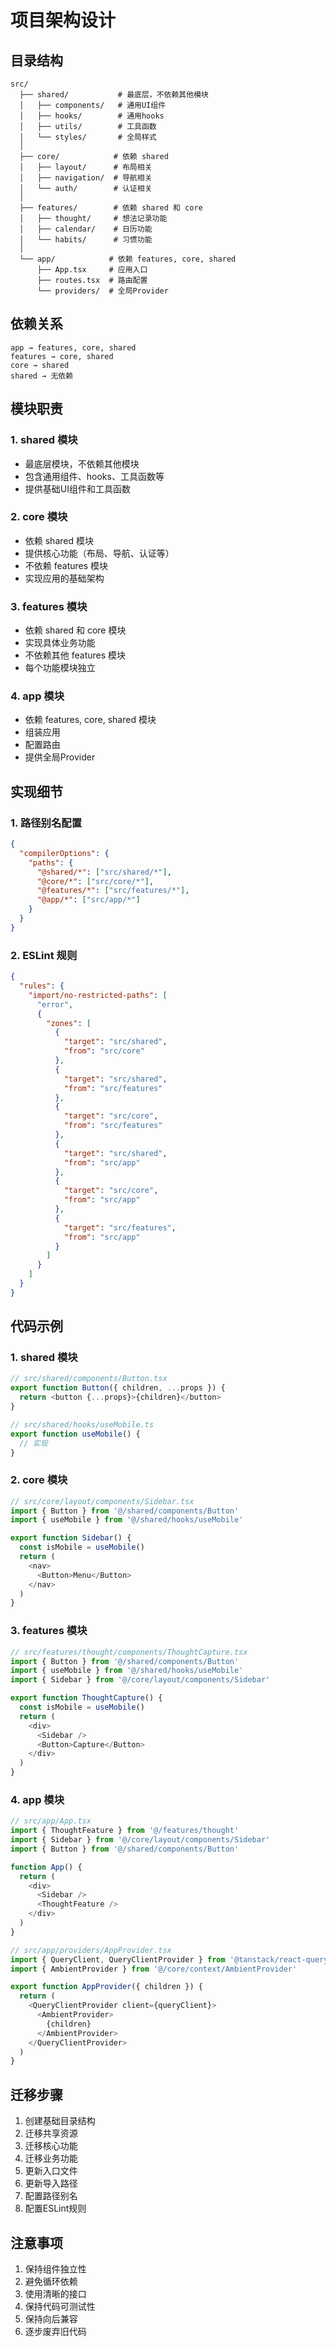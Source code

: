 # 项目架构设计

## 目录结构

```
src/
  ├── shared/           # 最底层，不依赖其他模块
  │   ├── components/   # 通用UI组件
  │   ├── hooks/        # 通用hooks
  │   ├── utils/        # 工具函数
  │   └── styles/       # 全局样式
  │
  ├── core/            # 依赖 shared
  │   ├── layout/      # 布局相关
  │   ├── navigation/  # 导航相关
  │   └── auth/        # 认证相关
  │
  ├── features/        # 依赖 shared 和 core
  │   ├── thought/     # 想法记录功能
  │   ├── calendar/    # 日历功能
  │   └── habits/      # 习惯功能
  │
  └── app/            # 依赖 features, core, shared
      ├── App.tsx     # 应用入口
      ├── routes.tsx  # 路由配置
      └── providers/  # 全局Provider
```

## 依赖关系

```
app → features, core, shared
features → core, shared
core → shared
shared → 无依赖
```

## 模块职责

### 1. shared 模块
- 最底层模块，不依赖其他模块
- 包含通用组件、hooks、工具函数等
- 提供基础UI组件和工具函数

### 2. core 模块
- 依赖 shared 模块
- 提供核心功能（布局、导航、认证等）
- 不依赖 features 模块
- 实现应用的基础架构

### 3. features 模块
- 依赖 shared 和 core 模块
- 实现具体业务功能
- 不依赖其他 features 模块
- 每个功能模块独立

### 4. app 模块
- 依赖 features, core, shared 模块
- 组装应用
- 配置路由
- 提供全局Provider

## 实现细节

### 1. 路径别名配置
```json
{
  "compilerOptions": {
    "paths": {
      "@shared/*": ["src/shared/*"],
      "@core/*": ["src/core/*"],
      "@features/*": ["src/features/*"],
      "@app/*": ["src/app/*"]
    }
  }
}
```

### 2. ESLint 规则
```json
{
  "rules": {
    "import/no-restricted-paths": [
      "error",
      {
        "zones": [
          {
            "target": "src/shared",
            "from": "src/core"
          },
          {
            "target": "src/shared",
            "from": "src/features"
          },
          {
            "target": "src/core",
            "from": "src/features"
          },
          {
            "target": "src/shared",
            "from": "src/app"
          },
          {
            "target": "src/core",
            "from": "src/app"
          },
          {
            "target": "src/features",
            "from": "src/app"
          }
        ]
      }
    ]
  }
}
```

## 代码示例

### 1. shared 模块
```typescript
// src/shared/components/Button.tsx
export function Button({ children, ...props }) {
  return <button {...props}>{children}</button>
}

// src/shared/hooks/useMobile.ts
export function useMobile() {
  // 实现
}
```

### 2. core 模块
```typescript
// src/core/layout/components/Sidebar.tsx
import { Button } from '@/shared/components/Button'
import { useMobile } from '@/shared/hooks/useMobile'

export function Sidebar() {
  const isMobile = useMobile()
  return (
    <nav>
      <Button>Menu</Button>
    </nav>
  )
}
```

### 3. features 模块
```typescript
// src/features/thought/components/ThoughtCapture.tsx
import { Button } from '@/shared/components/Button'
import { useMobile } from '@/shared/hooks/useMobile'
import { Sidebar } from '@/core/layout/components/Sidebar'

export function ThoughtCapture() {
  const isMobile = useMobile()
  return (
    <div>
      <Sidebar />
      <Button>Capture</Button>
    </div>
  )
}
```

### 4. app 模块
```typescript
// src/app/App.tsx
import { ThoughtFeature } from '@/features/thought'
import { Sidebar } from '@/core/layout/components/Sidebar'
import { Button } from '@/shared/components/Button'

function App() {
  return (
    <div>
      <Sidebar />
      <ThoughtFeature />
    </div>
  )
}

// src/app/providers/AppProvider.tsx
import { QueryClient, QueryClientProvider } from '@tanstack/react-query'
import { AmbientProvider } from '@/core/context/AmbientProvider'

export function AppProvider({ children }) {
  return (
    <QueryClientProvider client={queryClient}>
      <AmbientProvider>
        {children}
      </AmbientProvider>
    </QueryClientProvider>
  )
}
```

## 迁移步骤

1. 创建基础目录结构
2. 迁移共享资源
3. 迁移核心功能
4. 迁移业务功能
5. 更新入口文件
6. 更新导入路径
7. 配置路径别名
8. 配置ESLint规则

## 注意事项

1. 保持组件独立性
2. 避免循环依赖
3. 使用清晰的接口
4. 保持代码可测试性
5. 保持向后兼容
6. 逐步废弃旧代码 